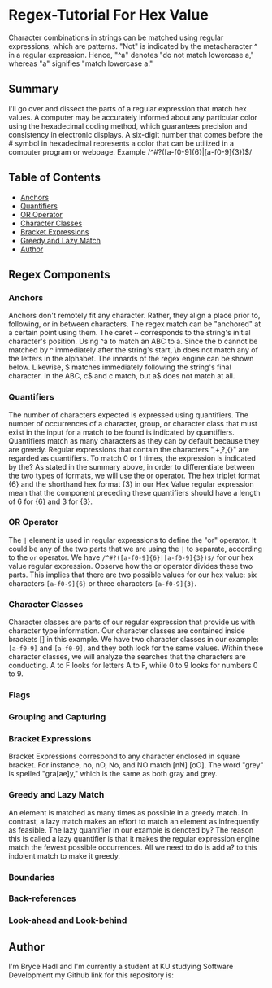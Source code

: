 # Regex-Tutorial For Hex Value

Character combinations in strings can be matched using regular expressions, which are patterns. "Not" is indicated by the metacharacter ^ in a regular expression. Hence, "^a" denotes "do not match lowercase a," whereas "a" signifies "match lowercase a."

## Summary

I'll go over and dissect the parts of a regular expression that match hex values. A computer may be accurately informed about any particular color using the hexadecimal coding method, which guarantees precision and consistency in electronic displays. A six-digit number that comes before the # symbol in hexadecimal represents a color that can be utilized in a computer program or webpage.    Example /^#?([a-f0-9]{6}|[a-f0-9]{3})$/

## Table of Contents

- [Anchors](#anchors)
- [Quantifiers](#quantifiers)
- [OR Operator](#or-operator)
- [Character Classes](#character-classes)
- [Bracket Expressions](#bracket-expressions)
- [Greedy and Lazy Match](#greedy-and-lazy-match)
- [Author](#author)

## Regex Components

### Anchors

Anchors don't remotely fit any character. Rather, they align a place prior to, following, or in between characters. The regex match can be "anchored" at a certain point using them. The caret ~ corresponds to the string's initial character's position. Using ^a to match an ABC to a. Since the b cannot be matched by ^ immediately after the string's start, \b does not match any of the letters in the alphabet. The innards of the regex engine can be shown below. Likewise, $ matches immediately following the string's final character. In the ABC, c$ and c match, but a$ does not match at all.

### Quantifiers

The number of characters expected is expressed using quantifiers. The number of occurrences of a character, group, or character class that must exist in the input for a match to be found is indicated by quantifiers. Quantifiers match as many characters as they can by default because they are greedy. Regular expressions that contain the characters ",+,?,{}" are regarded as quantifiers. To match 0 or 1 times, the expression is indicated by the? As stated in the summary above, in order to differentiate between the two types of formats, we will use the or operator. The hex triplet format {6} and the shorthand hex format {3} in our Hex Value regular expression mean that the component preceding these quantifiers should have a length of 6 for {6} and 3 for {3}. 

### OR Operator
The `|` element is used in regular expressions to define the "or" operator. It could be any of the two parts that we are using the `|` to separate, according to the `or` operator. We have `/^#?([a-f0-9]{6}|[a-f0-9]{3})$/` for our hex value regular expression. Observe how the or operator divides these two parts. This implies that there are two possible values for our hex value: six characters `[a-f0-9]{6}` or three characters `[a-f0-9]{3}`.

### Character Classes

Character classes are parts of our regular expression that provide us with character type information. Our character classes are contained inside brackets [] in this example. We have two character classes in our example: `[a-f0-9]` and `[a-f0-9]`, and they both look for the same values. Within these character classes, we will analyze the searches that the characters are conducting. A to F looks for letters A to F, while 0 to 9 looks for numbers 0 to 9.

### Flags

### Grouping and Capturing

### Bracket Expressions

Bracket Expressions correspond to any character enclosed in square bracket. For instance, no, nO, No, and NO match [nN] [oO]. The word "grey" is spelled "gra[ae]y," which is the same as both gray and grey.

### Greedy and Lazy Match

An element is matched as many times as possible in a greedy match. In contrast, a lazy match makes an effort to match an element as infrequently as feasible. The lazy quantifier in our example is denoted by? The reason this is called a lazy quantifier is that it makes the regular expression engine match the fewest possible occurrences. All we need to do is add a? to this indolent match to make it greedy.
### Boundaries

### Back-references

### Look-ahead and Look-behind

## Author

I'm Bryce Hadl and I'm currently a student at KU studying Software Development my Github link for this repository is:
